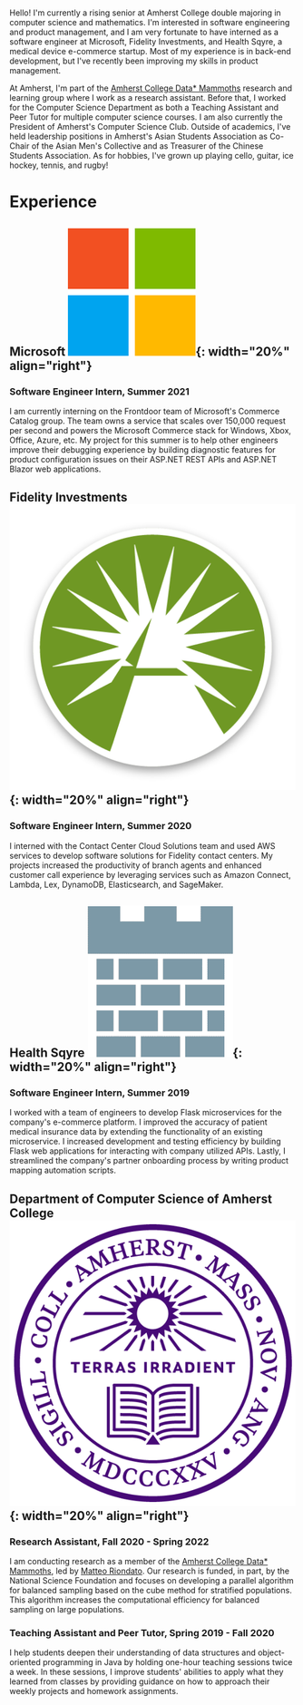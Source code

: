 <br>

Hello! I'm currently a rising senior at Amherst College double majoring in
computer science and mathematics. I'm interested in software engineering and
product management, and I am very fortunate to have interned as a software
engineer at Microsoft, Fidelity Investments, and Health Sqyre, a medical device
e-commerce startup. Most of my experience is in back-end development, but I've
recently been improving my skills in product management.

At Amherst, I'm part of the [Amherst College Data*
Mammoths](https://acdmammoths.github.io/) research and learning group where I
work as a research assistant. Before that, I worked for the Computer Science
Department as both a Teaching Assistant and Peer Tutor for multiple computer
science courses. I am also currently the President of Amherst's Computer Science
Club. Outside of academics, I've held leadership positions in Amherst's Asian
Students Association as Co-Chair of the Asian Men's Collective and as Treasurer
of the Chinese Students Association. As for hobbies, I've grown up playing
cello, guitar, ice hockey, tennis, and rugby!

# Experience

## Microsoft ![](assets/img/microsoft.png){: width="20%" align="right"}

### Software Engineer Intern, Summer 2021

I am currently interning on the Frontdoor team of Microsoft's Commerce Catalog
group. The team owns a service that scales over 150,000 request per second and
powers the Microsoft Commerce stack for Windows, Xbox, Office, Azure, etc. My
project for this summer is to help other engineers improve their debugging
experience by building diagnostic features for product configuration issues on
their ASP.NET REST APIs and ASP.NET Blazor web applications.

## Fidelity Investments ![](assets/img/fidelity.png){: width="20%" align="right"}

### Software Engineer Intern, Summer 2020

I interned with the Contact Center Cloud Solutions team and used AWS services to
develop software solutions for Fidelity contact centers. My projects increased
the productivity of branch agents and enhanced customer call experience by
leveraging services such as Amazon Connect, Lambda, Lex, DynamoDB,
Elasticsearch, and SageMaker.

## Health Sqyre ![](assets/img/health-sqyre.png){: width="20%" align="right"}

### Software Engineer Intern, Summer 2019

I worked with a team of engineers to develop Flask microservices for the
company's e-commerce platform. I improved the accuracy of patient medical
insurance data by extending the functionality of an existing microservice. I
increased development and testing efficiency by building Flask web applications
for interacting with company utilized APIs. Lastly, I streamlined the company's
partner onboarding process by writing product mapping automation scripts.

## Department of Computer Science of Amherst College ![](assets/img/amherst.png){: width="20%" align="right"}

### Research Assistant, Fall 2020 - Spring 2022

I am conducting research as a member of the [Amherst College Data*
Mammoths](https://acdmammoths.github.io/), led by [Matteo
Riondato](https://matteo.rionda.to/). Our research is funded, in part, by the
National Science Foundation and focuses on developing a parallel algorithm for
balanced sampling based on the cube method for stratified populations. This
algorithm increases the computational efficiency for balanced sampling on large
populations.

### Teaching Assistant and Peer Tutor, Spring 2019 - Fall 2020

I help students deepen their understanding of data structures and
object-oriented programming in Java by holding one-hour teaching sessions twice
a week. In these sessions, I improve students' abilities to apply what they
learned from classes by providing guidance on how to approach their weekly
projects and homework assignments.
